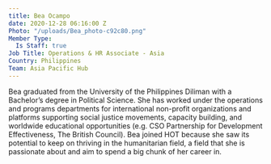 ```yaml
---
title: Bea Ocampo
date: 2020-12-28 06:16:00 Z
Photo: "/uploads/Bea_photo-c92c80.png"
Member Type:
  Is Staff: true
Job Title: Operations & HR Associate - Asia
Country: Philippines
Team: Asia Pacific Hub
---
```


Bea graduated from the University of the Philippines Diliman with a Bachelor’s degree in Political Science. She has worked under the operations and programs departments for international non-profit organizations and platforms supporting social justice movements, capacity building, and worldwide educational opportunities (e.g. CSO Partnership for Development Effectiveness, The British Council). Bea joined HOT because she saw its potential to keep on thriving in the humanitarian field, a field that she is passionate about and aim to spend a big chunk of her career in.
